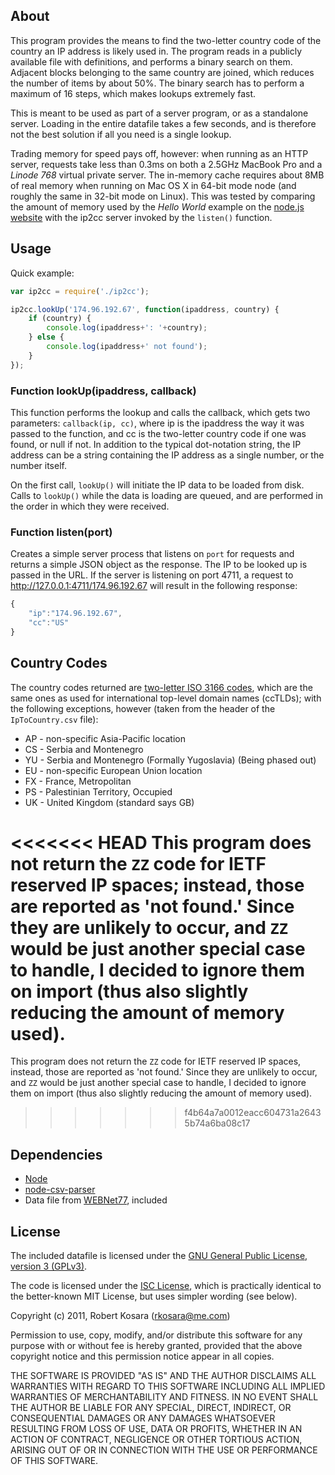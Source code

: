 ## About

This program provides the means to find the two-letter country code of the country an IP address is likely used in. The program reads in a publicly available file with definitions, and performs a binary search on them. Adjacent blocks belonging to the same country are joined, which reduces the number of items by about 50%. The binary search has to perform a maximum of 16 steps, which makes lookups extremely fast.

This is meant to be used as part of a server program, or as a standalone server. Loading in the entire datafile takes a few seconds, and is therefore not the best solution if all you need is a single lookup.

Trading memory for speed pays off, however: when running as an HTTP server, requests take less than 0.3ms on both a 2.5GHz MacBook Pro and a _Linode 768_ virtual private server. The in-memory cache requires about 8MB of real memory when running on Mac OS X in 64-bit mode node (and roughly the same in 32-bit mode on Linux). This was tested by comparing the amount of memory used by the _Hello World_ example on the [node.js website](http://nodejs.org/) with the ip2cc server invoked by the `listen()` function.

## Usage

Quick example:

```javascript
var ip2cc = require('./ip2cc');

ip2cc.lookUp('174.96.192.67', function(ipaddress, country) {
	if (country) {
		console.log(ipaddress+': '+country);
	} else {
		console.log(ipaddress+' not found');
	}
});
```

### Function lookUp(ipaddress, callback)

This function performs the lookup and calls the callback, which gets two parameters: `callback(ip, cc)`, where ip is the ipaddress the way it was passed to the function, and cc is the two-letter country code if one was found, or null if not. In addition to the typical dot-notation string, the IP address can be a string containing the IP address as a single number, or the number itself.

On the first call, `lookUp()` will initiate the IP data to be loaded from disk. Calls to `lookUp()` while the data is loading are queued, and are performed in the order in which they were received.

### Function listen(port)

Creates a simple server process that listens on `port` for requests and returns a simple JSON object as the response. The IP to be looked up is passed in the URL. If the server is listening on port 4711, a request to http://127.0.0.1:4711/174.96.192.67 will result in the following response:

```javascript
{
	"ip":"174.96.192.67",
	"cc":"US"
}
```

## Country Codes

The country codes returned are [two-letter ISO 3166 codes](http://en.wikipedia.org/wiki/ISO_3166), which are the same ones as used for international top-level domain names (ccTLDs); with the following exceptions, however (taken from the header of the `IpToCountry.csv` file):

* AP - non-specific Asia-Pacific location
* CS - Serbia and Montenegro
* YU - Serbia and Montenegro (Formally Yugoslavia) (Being phased out)
* EU - non-specific European Union location
* FX - France, Metropolitan
* PS - Palestinian Territory, Occupied
* UK - United Kingdom (standard says GB)

<<<<<<< HEAD
This program does not return the `ZZ` code for IETF reserved IP spaces; instead, those are reported as 'not found.' Since they are unlikely to occur, and `ZZ` would be just another special case to handle, I decided to ignore them on import (thus also slightly reducing the amount of memory used).
=======
This program does not return the `ZZ` code for IETF reserved IP spaces, instead, those are reported as 'not found.' Since they are unlikely to occur, and `ZZ` would be just another special case to handle, I decided to ignore them on import (thus also slightly reducing the amount of memory used).
>>>>>>> f4b64a7a0012eacc604731a26435b74a6ba08c17

## Dependencies

* [Node](http://nodejs.org/)
* [node-csv-parser](https://github.com/wdavidw/node-csv-parser)
* Data file from [WEBNet77](http://software77.net/geo-ip/), included

## License

The included datafile is licensed under the [GNU General Public License, version 3 (GPLv3)](http://www.gnu.org/licenses/quick-guide-gplv3.html).

The code is licensed under the [ISC License](http://www.opensource.org/licenses/isc-license), which is practically identical to the better-known MIT License, but uses simpler wording (see below).

Copyright (c) 2011, Robert Kosara (rkosara@me.com)

Permission to use, copy, modify, and/or distribute this software for any
purpose with or without fee is hereby granted, provided that the above
copyright notice and this permission notice appear in all copies.

THE SOFTWARE IS PROVIDED "AS IS" AND THE AUTHOR DISCLAIMS ALL WARRANTIES
WITH REGARD TO THIS SOFTWARE INCLUDING ALL IMPLIED WARRANTIES OF
MERCHANTABILITY AND FITNESS. IN NO EVENT SHALL THE AUTHOR BE LIABLE FOR
ANY SPECIAL, DIRECT, INDIRECT, OR CONSEQUENTIAL DAMAGES OR ANY DAMAGES
WHATSOEVER RESULTING FROM LOSS OF USE, DATA OR PROFITS, WHETHER IN AN
ACTION OF CONTRACT, NEGLIGENCE OR OTHER TORTIOUS ACTION, ARISING OUT OF
OR IN CONNECTION WITH THE USE OR PERFORMANCE OF THIS SOFTWARE.